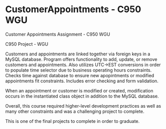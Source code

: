 # CustomerAppointments - C950 WGU
Customer Appointments Assignment - C950 WGU

C950 Project - WGU

Customers and appointments are linked together via foreign keys in a MySQL database.  Program offers functionality to add, update, or remove customers and appointments.
Also utilizes UTC->EST conversions in order to populate time selector due to business operating hours constraints.  Checks time against database to ensure new apopintments or 
modified appointments fit constraints.  Includes error checking and form validation.

When an appointment or customer is modified or created, modification occurs in the instantiated class object in addition to the MySQL database.

Overall, this course required higher-level development practices as well as many other constraints and was a challenging project to complete.

This is one of the final projects to complete in order to graduate.
